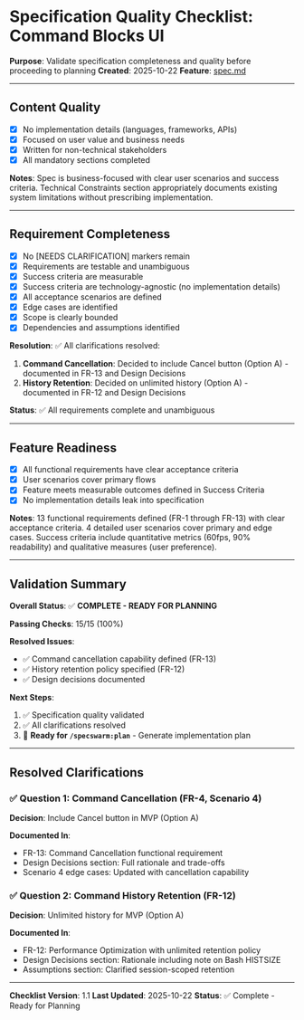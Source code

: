 # Specification Quality Checklist: Command Blocks UI

**Purpose**: Validate specification completeness and quality before proceeding to planning
**Created**: 2025-10-22
**Feature**: [spec.md](../spec.md)

---

## Content Quality

- [x] No implementation details (languages, frameworks, APIs)
- [x] Focused on user value and business needs
- [x] Written for non-technical stakeholders
- [x] All mandatory sections completed

**Notes**: Spec is business-focused with clear user scenarios and success criteria. Technical Constraints section appropriately documents existing system limitations without prescribing implementation.

---

## Requirement Completeness

- [x] No [NEEDS CLARIFICATION] markers remain
- [x] Requirements are testable and unambiguous
- [x] Success criteria are measurable
- [x] Success criteria are technology-agnostic (no implementation details)
- [x] All acceptance scenarios are defined
- [x] Edge cases are identified
- [x] Scope is clearly bounded
- [x] Dependencies and assumptions identified

**Resolution**:
✅ All clarifications resolved:
1. **Command Cancellation**: Decided to include Cancel button (Option A) - documented in FR-13 and Design Decisions
2. **History Retention**: Decided on unlimited history (Option A) - documented in FR-12 and Design Decisions

**Status**: ✅ All requirements complete and unambiguous

---

## Feature Readiness

- [x] All functional requirements have clear acceptance criteria
- [x] User scenarios cover primary flows
- [x] Feature meets measurable outcomes defined in Success Criteria
- [x] No implementation details leak into specification

**Notes**: 13 functional requirements defined (FR-1 through FR-13) with clear acceptance criteria. 4 detailed user scenarios cover primary and edge cases. Success criteria include quantitative metrics (60fps, 90% readability) and qualitative measures (user preference).

---

## Validation Summary

**Overall Status**: ✅ **COMPLETE - READY FOR PLANNING**

**Passing Checks**: 15/15 (100%)

**Resolved Issues**:
- ✅ Command cancellation capability defined (FR-13)
- ✅ History retention policy specified (FR-12)
- ✅ Design decisions documented

**Next Steps**:
1. ✅ Specification quality validated
2. ✅ All clarifications resolved
3. 🎯 **Ready for `/specswarm:plan`** - Generate implementation plan

---

## Resolved Clarifications

### ✅ Question 1: Command Cancellation (FR-4, Scenario 4)

**Decision**: Include Cancel button in MVP (Option A)

**Documented In**:
- FR-13: Command Cancellation functional requirement
- Design Decisions section: Full rationale and trade-offs
- Scenario 4 edge cases: Updated with cancellation capability

### ✅ Question 2: Command History Retention (FR-12)

**Decision**: Unlimited history for MVP (Option A)

**Documented In**:
- FR-12: Performance Optimization with unlimited retention policy
- Design Decisions section: Rationale including note on Bash HISTSIZE
- Assumptions section: Clarified session-scoped retention

---

**Checklist Version**: 1.1
**Last Updated**: 2025-10-22
**Status**: ✅ Complete - Ready for Planning
